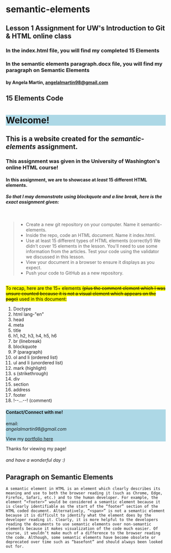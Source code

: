 # semantic-elements
## Lesson 1 Assignment for UW's Introduction to Git & HTML online class
### In the index.html file, you will find my completed 15 Elements
### In the semantic elements paragraph.docx file, you will find my paragraph on Semantic Elements
#### by Angela Martin, angelalmartin98@gmail.com

## 15 Elements Code
<!DOCTYPE html>
<html lang="en">
  <head>
    <meta charset="utf-8">
    <title>semantic-elements</title>
  </head>
  <body>
    <div style="background-color:lightblue">
    <h1>Welcome!</h1>
    </div>
    <section>
      <h2>This is a website created for the <em>semantic-elements</em> assignment.</h2>
      <h3>This assignment was given in the <strong>University of Washington's online HTML course!</strong></h3>
      <h4>In this assignment, we are to showcase at <em>least</em> 15 different HTML elements.</h4>
      <h5>So that I may demonstrate using blockquote and a line break, here  is the exact assignment given:</h5>
    </section>
    <br> <!--this is a comment and I am not sure it counts towards the 15 elements. To be safe, I will assume not.-->
    <blockquote>
    <ul>
      <li>Create a new git repository on your computer. Name it semantic-elements.</li>
      <li>Inside the repo, code an HTML document. Name it index.html.</li>
      <li>Use at least 15 different types of HTML elements (correctly!)  We didn't cover 15 elements in the lesson. You'll need to use some information from the articles. Test your code using the validator we discussed in this lesson.</li>
      <li>View your document in a browser to ensure it displays as you expect.</li>
      <li>Push your code to GitHub as a new repository.</li>
      </ul>
    </blockquote>
    <br>
    <mark>To recap, here are the 15+ elements <s>(plus the comment element which I was unsure counted because it is not a visual element which appears on the page)</s> used in this document:</mark>
    <ol>
      <li>Doctype</li>
      <li>html lang-"en"</li>
      <li>head</li>
      <li>meta</li>
      <li>title</li>
      <li>h1, h2, h3, h4, h5, h6</li>
      <li>br (linebreak)</li>
      <li>blockquote</li>
      <li>P (paragraph)</li>
      <li>ol and li (ordered list)</li>
      <li>ul and li (unordered list)</li>
      <li>mark (highlight)</li>
      <li>s (strikethrough)</li>
      <li>div</li>
      <li>section</li>
      <li>address</li>
      <li>footer</li>
      <li>!--...--! (comment)</li>
    </ol>
    <div style="background-color:lightblue">
      <h4> Contact/Connect with me! </h4>
        email:<address>angelalmartin98@gmail.com</address>
        <p> View my <a href= "https://angelamartin.myportfolio.com">portfolio here</a></p>
    </div>
    <footer>
      <p> Thanks for viewing my page! </p>
      <h6> and have a wonderful day :) </h6>
    </footer>
  </body>
  </html>
  
  ## Paragraph on Semantic Elements
  	A semantic element in HTML is an element which clearly describes its meaning and use to both the browser reading it (such as Chrome, Edge, Firefox, Safari, etc.) and to the human developer. For example, the element “<footer>” would be considered a semantic element because it is clearly identifiable as the start of the “footer” section of the HTML coded document. Alternatively, “<span>” is not a semantic element because it is difficult to identify what the element does by the developer reading it. Clearly, it is more helpful to the developers reading the documents to use semantic elements over non-semantic elements because it makes visualization of the code much easier. Of course, it wouldn’t make much of a difference to the browser reading the code. Although, some semantic elements have become obsolete or deprecated over time such as “basefont” and should always been looked out for.
